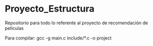 # Proyecto_Estructura
Repositorio para todo lo referente al proyecto de recomendación de películas

Para compilar: gcc -g main.c include/*.c -o project
